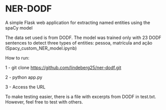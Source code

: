 # NER-DODF

A simple Flask web application for extracting named entities using the spaCy model

The data set used is from DODF. The model was trained only with 23 DODF sentences to detect three types of entities:
pessoa, matrícula and ação (Spacy_custom_NER_model.ipynb)

How to run:

1 - git clone https://github.com/lindeberg25/ner-dodf.git

2 - python app.py

3 - Access the URL

To make testing easier, there is a file with excerpts from DODF in test.txt. However, feel free to test with others.



